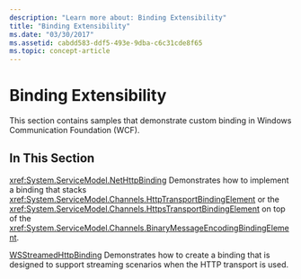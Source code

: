 ```yaml
---
description: "Learn more about: Binding Extensibility"
title: "Binding Extensibility"
ms.date: "03/30/2017"
ms.assetid: cabdd583-ddf5-493e-9dba-c6c31cde8f65
ms.topic: concept-article
---
```

# Binding Extensibility

This section contains samples that demonstrate custom binding in Windows Communication Foundation (WCF).

## In This Section

 <xref:System.ServiceModel.NetHttpBinding>
Demonstrates how to implement a binding that stacks <xref:System.ServiceModel.Channels.HttpTransportBindingElement> or the <xref:System.ServiceModel.Channels.HttpsTransportBindingElement> on top of the <xref:System.ServiceModel.Channels.BinaryMessageEncodingBindingElement>.

 [WSStreamedHttpBinding](wsstreamedhttpbinding.md)
Demonstrates how to create a binding that is designed to support streaming scenarios when the HTTP transport is used.
